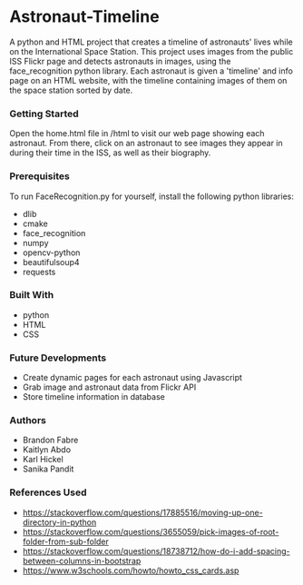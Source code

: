 # Astronaut-Timeline
A python and HTML project that creates a timeline of astronauts' lives while on the International Space Station. This project uses images from the public ISS Flickr page and detects astronauts in images, using the face_recognition python library. Each astronaut is given a 'timeline' and info page on an HTML website, with the timeline containing images of them on the space station sorted by date.

### Getting Started
Open the home.html file in /html to visit our web page showing each astronaut. From there, click on an astronaut to see images they appear in during their time in the ISS, as well as their biography.

### Prerequisites
To run FaceRecognition.py for yourself, install the following python libraries:
* dlib
* cmake
* face_recognition
* numpy
* opencv-python
* beautifulsoup4
* requests

### Built With
* python
* HTML
* CSS

### Future Developments
* Create dynamic pages for each astronaut using Javascript
* Grab image and astronaut data from Flickr API
* Store timeline information in database

### Authors
* Brandon Fabre
* Kaitlyn Abdo
* Karl Hickel
* Sanika Pandit

### References Used
* https://stackoverflow.com/questions/17885516/moving-up-one-directory-in-python
* https://stackoverflow.com/questions/3655059/pick-images-of-root-folder-from-sub-folder
* https://stackoverflow.com/questions/18738712/how-do-i-add-spacing-between-columns-in-bootstrap
* https://www.w3schools.com/howto/howto_css_cards.asp
